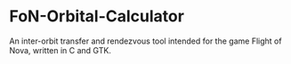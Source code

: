 # FoN-Orbital-Calculator
An inter-orbit transfer and rendezvous tool intended for the game Flight of Nova, written in C and GTK.
